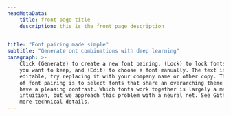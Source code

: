 ```yaml
---
headMetaData: 
    title: front page title
    description: this is the front page description
    

title: "Font pairing made simple" 
subtitle: "Generate ont combinations with deep learning"
paragraph: >-
    Click (Generate) to create a new font pairing, (Lock) to lock fonts that
    you want to keep, and (Edit) to choose a font manually. The text is
    editable, try replacing it with your company name or other copy. The goal
    of font pairing is to select fonts that share an overarching theme yet
    have a pleasing contrast. Which fonts work together is largely a matter of
    intuition, but we approach this problem with a neural net. See Github for
    more technical details.
---
```


